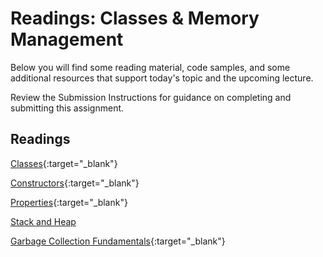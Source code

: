 # Readings: Classes & Memory Management

Below you will find some reading material, code samples, and some additional resources that support today's topic and the upcoming lecture.

Review the Submission Instructions for guidance on completing and submitting this assignment.

## Readings

[Classes](https://docs.microsoft.com/en-us/dotnet/csharp/programming-guide/classes-and-structs/classes){:target="_blank"}

<!-- Mix it up! Create the questions with pointed answers, fill in the blank, or opinion/open ended -->

[Constructors](https://docs.microsoft.com/en-us/dotnet/csharp/programming-guide/classes-and-structs/constructors){:target="_blank"}

<!-- Mix it up! Create the questions with pointed answers, fill in the blank, or opinion/open ended -->

[Properties](https://docs.microsoft.com/en-us/dotnet/csharp/programming-guide/classes-and-structs/properties){:target="_blank"}

<!-- Mix it up! Create the questions with pointed answers, fill in the blank, or opinion/open ended -->

[Stack and Heap](https://www.c-sharpcorner.com/article/C-Sharp-heaping-vs-stacking-in-net-part-i/)

<!-- Mix it up! Create the questions with pointed answers, fill in the blank, or opinion/open ended -->

[Garbage Collection Fundamentals](https://docs.microsoft.com/en-us/dotnet/standard/garbage-collection/fundamentals){:target="_blank"}

<!-- Mix it up! Create the questions with pointed answers, fill in the blank, or opinion/open ended -->
